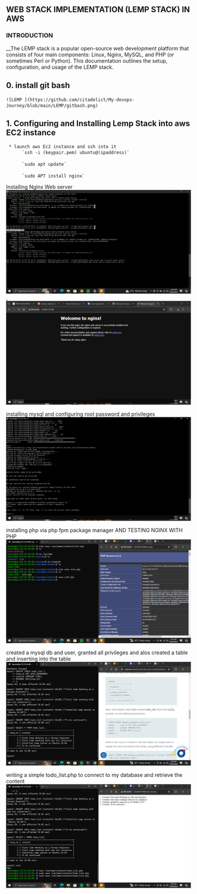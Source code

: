 ## WEB STACK IMPLEMENTATION (LEMP STACK) IN AWS 

### INTRODUCTION

__The LEMP stack is a popular open-source web development platform that consists of four main components: Linux, Nginx, MySQL, and PHP (or sometimes Perl or Python). This documentation outlines the setup, configuration, and usage of the LEMP stack.


## 0. install git bash
   
    ![LEMP ](https://github.com/citadelict/My-devops-Journey/blob/main/LEMP/gitbash.png)

  
## 1. Configuring and Installing Lemp Stack into aws EC2 instance

     * launch aws Ec2 instance and ssh into it
          `ssh -i (keypair.pem) ubuntu@(ipaddress)` 

          `sudo apt update`

          `sudo APT install nginx`

     




Installing Nginx Web server  ![LEMP ](https://github.com/citadelict/My-devops-Journey/blob/main/LEMP/installed%20Nginx.png)  , ![LEMP ](https://github.com/citadelict/My-devops-Journey/blob/main/LEMP/nginx.png)  

installing mysql and configuring root password and privileges   ![LEMP ](https://github.com/citadelict/My-devops-Journey/blob/main/LEMP/installed%20mysql.png)  

installing php via php fpm package manager AND TESTING NGINX WITH PHP  ![LEMP ](https://github.com/citadelict/My-devops-Journey/blob/main/LEMP/testing%20php%20with%20nginx.png)  
 

created a mysql db and user, granted all privileges and alos created a table
and inserting into the table   ![LEMP ](https://github.com/citadelict/My-devops-Journey/blob/main/LEMP/mysql%20db2.png)  

writing a simple todo_list.php to connect to my database and retrieve the content  ![LEMP ](https://github.com/citadelict/My-devops-Journey/blob/main/LEMP/todo_list.php.png)  





